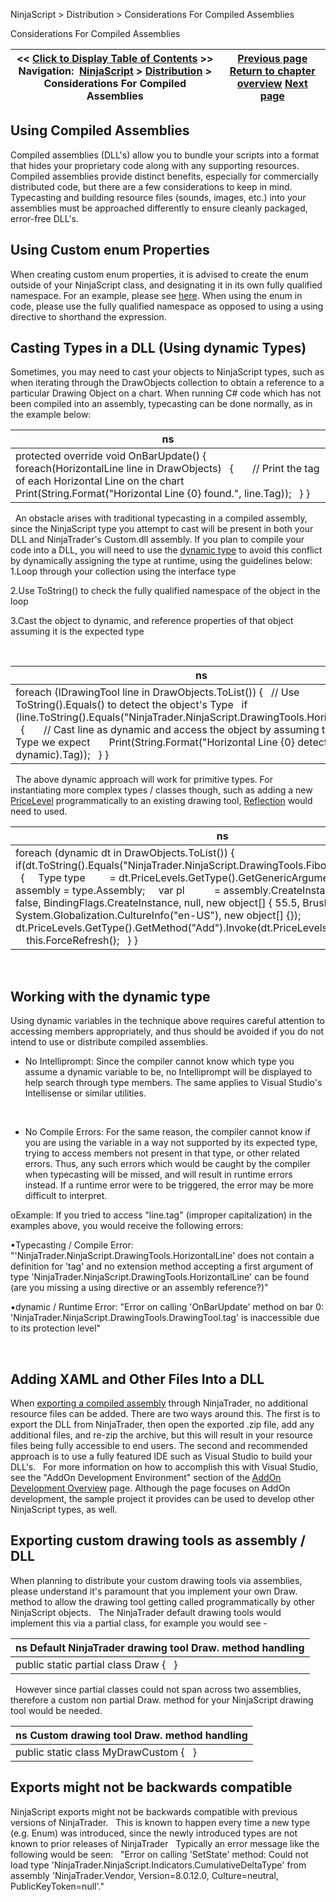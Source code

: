 ﻿
NinjaScript \> Distribution \> Considerations For Compiled Assemblies

Considerations For Compiled Assemblies

| \<\< [Click to Display Table of Contents](considerations_for_compiled_assemblies.md) \>\> **Navigation:**     [NinjaScript](ninjascript.md) \> [Distribution](distribution.md) \> Considerations For Compiled Assemblies | [Previous page](distribution.md) [Return to chapter overview](distribution.md) [Next page](import.md) |
| --- | --- |
## Using Compiled Assemblies
Compiled assemblies (DLL's) allow you to bundle your scripts into a format that hides your proprietary code along with any supporting resources. Compiled assemblies provide distinct benefits, especially for commercially distributed code, but there are a few considerations to keep in mind. Typecasting and building resource files (sounds, images, etc.) into your assemblies must be approached differently to ensure cleanly packaged, error\-free DLL's.
 
## Using Custom enum Properties
When creating custom enum properties, it is advised to create the enum outside of your NinjaScript class, and designating it in its own fully qualified namespace. For an example, please see [here](creating_a_user-defined_parame.md). When using the enum in code, please use the fully qualified namespace as opposed to using a using directive to shorthand the expression.
 
## Casting Types in a DLL (Using dynamic Types)
Sometimes, you may need to cast your objects to NinjaScript types, such as when iterating through the DrawObjects collection to obtain a reference to a particular Drawing Object on a chart. When running C\# code which has not been compiled into an assembly, typecasting can be done normally, as in the example below:
 

| ns |
| --- |
| protected override void OnBarUpdate() {    foreach(HorizontalLine line in DrawObjects)    {        // Print the tag of each Horizontal Line on the chart        Print(String.Format("Horizontal Line {0} found.", line.Tag));    } } |
 
An obstacle arises with traditional typecasting in a compiled assembly, since the NinjaScript type you attempt to cast will be present in both your DLL and NinjaTrader's Custom.dll assembly. If you plan to compile your code into a DLL, you will need to use the [dynamic type](https://msdn.microsoft.com/en-us/library/dd264741.aspx) to avoid this conflict by dynamically assigning the type at runtime, using the guidelines below:
 
1\.Loop through your collection using the interface type

2\.Use ToString() to check the fully qualified namespace of the object in the loop

3\.Cast the object to dynamic, and reference properties of that object assuming it is the expected type

 

| ns |
| --- |
| foreach (IDrawingTool line in DrawObjects.ToList()) {    // Use ToString().Equals() to detect the object's Type     if (line.ToString().Equals("NinjaTrader.NinjaScript.DrawingTools.HorizontalLine"))    {        // Cast line as dynamic and access the object by assuming that it is the Type we expect        Print(String.Format("Horizontal Line {0} detected!", (line as dynamic).Tag));    } } |
 
The above dynamic approach will work for primitive types. For instantiating more complex types / classes though, such as adding a new [PriceLevel](pricelevels.md) programmatically to an existing drawing tool, [Reflection](https://docs.microsoft.com/en-us/dotnet/csharp/programming-guide/concepts/reflection) would need to used.
 

| ns |
| --- |
| foreach (dynamic dt in DrawObjects.ToList()) {    if(dt.ToString().Equals("NinjaTrader.NinjaScript.DrawingTools.FibonacciRetracements"))    {      Type type         \= dt.PriceLevels.GetType().GetGenericArguments()\[0];      Assembly assembly \= type.Assembly;      var pl           \= assembly.CreateInstance(type.FullName, false, BindingFlags.CreateInstance, null, new object\[] { 55\.5, Brushes.Red, 2 }, new       System.Globalization.CultureInfo("en\-US"), new object\[] {});      dt.PriceLevels.GetType().GetMethod("Add").Invoke(dt.PriceLevels, new object\[] { pl } );      this.ForceRefresh();    } } |
 
## Working with the dynamic type
Using dynamic variables in the technique above requires careful attention to accessing members appropriately, and thus should be avoided if you do not intend to use or distribute compiled assemblies.
 
- No Intelliprompt: Since the compiler cannot know which type you assume a dynamic variable to be, no Intelliprompt will be displayed to help search through type members. The same applies to Visual Studio's Intellisense or similar utilities.

 
- No Compile Errors: For the same reason, the compiler cannot know if you are using the variable in a way not supported by its expected type, trying to access members not present in that type, or other related errors. Thus, any such errors which would be caught by the compiler when typecasting will be missed, and will result in runtime errors instead. If a runtime error were to be triggered, the error may be more difficult to interpret.

oExample: If you tried to access "line.tag" (improper capitalization) in the examples above, you would receive the following errors:

▪Typecasting / Compile Error: "'NinjaTrader.NinjaScript.DrawingTools.HorizontalLine' does not contain a definition for 'tag' and no extension method accepting a first argument of type 'NinjaTrader.NinjaScript.DrawingTools.HorizontalLine' can be found (are you missing a using directive or an assembly reference?)" 

▪dynamic / Runtime Error: "Error on calling 'OnBarUpdate' method on bar 0: 'NinjaTrader.NinjaScript.DrawingTools.DrawingTool.tag' is inaccessible due to its protection level"

 
## Adding XAML and Other Files Into a DLL
When [exporting a compiled assembly](export.md) through NinjaTrader, no additional resource files can be added. There are two ways around this. The first is to export the DLL from NinjaTrader, then open the exported .zip file, add any additional files, and re\-zip the archive, but this will result in your resource files being fully accessible to end users. The second and recommended approach is to use a fully featured IDE such as Visual Studio to build your DLL's. 
 
For more information on how to accomplish this with Visual Studio, see the "AddOn Development Environment" section of the [AddOn Development Overview](addon_development_overview.md) page. Although the page focuses on AddOn development, the sample project it provides can be used to develop other NinjaScript types, as well.
 
## Exporting custom drawing tools as assembly / DLL
When planning to distribute your custom drawing tools via assemblies, please understand it's paramount that you implement your own Draw. method to allow the drawing tool getting called programmatically by other NinjaScript objects. 
 
The NinjaTrader default drawing tools would implement this via a partial class, for example you would see \-
 

| ns Default NinjaTrader drawing tool Draw. method handling |
| --- |
| public static partial class Draw {   } |
 
However since partial classes could not span across two assemblies, therefore a custom non partial Draw. method for your NinjaScript drawing tool would be needed.
 

| ns Custom drawing tool Draw. method handling |
| --- |
| public static class MyDrawCustom {   } |
## 
## Exports might not be backwards compatible
NinjaScript exports might not be backwards compatible with previous versions of NinjaTrader.
 
This is known to happen every time a new type (e.g. Enum) was introduced, since the newly introduced types are not known to prior releases of NinjaTrader
 
Typically an error message like the following would be seen:
 
"Error on calling 'SetState' method: Could not load type 'NinjaTrader.NinjaScript.Indicators.CumulativeDeltaType' from assembly 'NinjaTrader.Vendor, Version\=8\.0\.12\.0, Culture\=neutral, PublicKeyToken\=null'."
